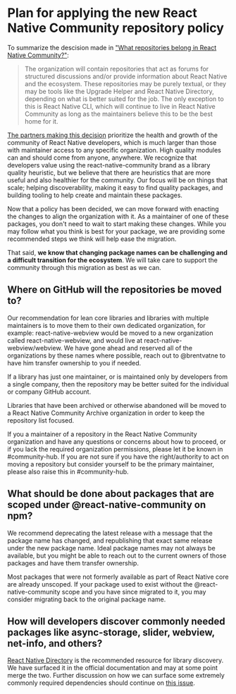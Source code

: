 # Plan for applying the new React Native Community repository policy

To summarize the descision made in ["What repositories belong in React Native Community?"](https://github.com/react-native-community/discussions-and-proposals/blob/master/partners/0000-organization-repository-policy.md):

> The organization will contain repositories that act as forums for structured discussions and/or provide information about React Native and the ecosystem. These repositories may be purely textual, or they may be tools like the Upgrade Helper and React Native Directory, depending on what is better suited for the job. The only exception to this is React Native CLI, which will continue to live in React Native Community as long as the maintainers believe this to be the best home for it.

[The partners making this decision](https://github.com/facebook/react-native/blob/master/ECOSYSTEM.md#partners) prioritize the health and growth of the community of React Native developers, which is much larger than those with maintainer access to any specific organization. High quality modules can and should come from anyone, anywhere. We recognize that developers value using the react-native-community brand as a library quality heuristic, but we believe that there are heuristics that are more useful and also healthier for the community. Our focus will be on things that scale; helping discoverability, making it easy to find quality packages, and building tooling to help create and maintain these packages.

Now that a policy has been decided, we can move forward with enacting the changes to align the organization with it. As a maintainer of one of these packages, you don't need to wait to start making these changes. While you may follow what you think is best for your package, we are providing some recommended steps we think will help ease the migration.

That said, **we know that changing package names can be challenging and a difficult transition for the ecosystem**. We will take care to support the community through this migration as best as we can.

## Where on GitHub will the repositories be moved to?

Our recommendation for lean core libraries and libraries with multiple maintainers is to move them to their own dedicated organization, for example: react-native-webview would be moved to a new organization called react-native-webview, and would live at react-native-webview/webview. We have gone ahead and reserved all of the organizations by these names where possible, reach out to @brentvatne to have him transfer ownership to you if needed.

If a library has just one maintainer, or is maintained only by developers from a single company, then the repository may be better suited for the individual or company GitHub account.

Libraries that have been archived or otherwise abandoned will be moved to a React Native Community Archive organization in order to keep the repository list focused.

If you a maintainer of a repository in the React Native Community organization and have any questions or concerns about how to proceed, or if you lack the required organization permissions, please let it be known in #community-hub. If you are not sure if you have the right/authority to act on moving a repository but consider yourself to be the primary maintainer, please also raise this in #community-hub.

## What should be done about packages that are scoped under @react-native-community on npm?

We recommend deprecating the latest release with a message that the package name has changed, and republishing that exact same release under the new package name. Ideal package names may not always be available, but you might be able to reach out to the current owners of those packages and have them transfer ownership.

Most packages that were not formerly available as part of React Native core are already unscoped. If your package used to exist without the @react-native-community scope and you have since migrated to it, you may consider migrating back to the original package name.

## How will developers discover commonly needed packages like async-storage, slider, webview, net-info, and others?

[React Native Directory](https://reactnative.directory/) is the recommended resource for library discovery. We have surfaced it in the official documentation and may at some point merge the two. Further discussion on how we can surface some extremely commonly required dependencies should continue on [this issue](https://github.com/react-native-directory/website/issues/444).